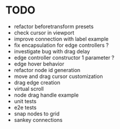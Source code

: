 # TODO

- refactor beforetransform presets
- check cursor in viewport
- improve connection with label example
- fix encapsulation for edge controllers ?
- investigate bug with drag delay
- edge controller constructor 1 parameter ?
- edge hover behavior
- refactor node id generation
- move and drag cursor customization
- drag edge creation
- virtual scroll
- node drag handle example
- unit tests
- e2e tests
- snap nodes to grid
- sankey connections
